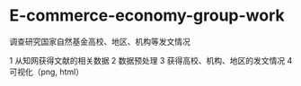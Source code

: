 # E-commerce-economy-group-work
调查研究国家自然基金高校、地区、机构等发文情况

1 从知网获得文献的相关数据
2 数据预处理
3 获得高校、机构、地区的发文情况
4 可视化（png, html）

